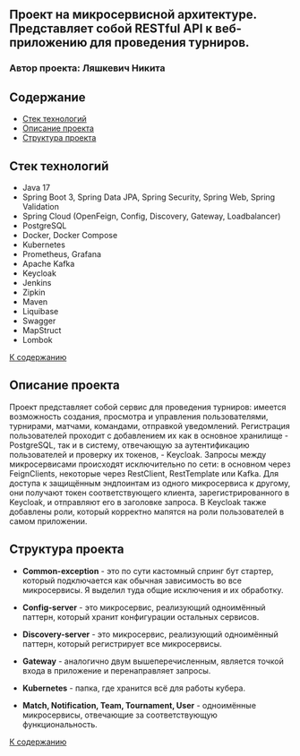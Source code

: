 ## Проект на микросервисной архитектуре. Представляет собой RESTful API к веб-приложению для проведения турниров.
### Автор проекта: Ляшкевич Никита

##  Содержание
- [Стек технологий](#стек-технологий)
- [Описание проекта](#описание-проекта)
- [Структура проекта](#структура-проекта)


## Стек технологий

- Java 17
- Spring Boot 3, Spring Data JPA, Spring Security, Spring Web, Spring Validation
- Spring Cloud (OpenFeign, Config, Discovery, Gateway, Loadbalancer)
- PostgreSQL
- Docker, Docker Compose
- Kubernetes
- Prometheus, Grafana
- Apache Kafka
- Keycloak
- Jenkins
- Zipkin
- Maven
- Liquibase
- Swagger
- MapStruct
- Lombok

[К содержанию](#содержание)


## Описание проекта
Проект представляет собой сервис для проведения турниров: имеется возможность создания, просмотра и управления пользователями, турнирами,
матчами, командами, отправкой уведомлений. Регистрация пользователей проходит с добавлением их как в основное хранилище - PostgreSQL,
так и в систему, отвечающую за аутентификацию пользователей и проверку их токенов, - Keycloak. Запросы между микросервисами
проиcходят исключительно по сети: в основном через FeignClients, некоторые через RestClient, RestTemplate или Kafka. Для доступа к защищённым
эндпоинтам из одного микросервиса к другому, они получают токен соответствующего клиента, зарегистрированного в Keycloak, и отправляют его в заголовке запроса.
В Keycloak также добавлены роли, который корректно мапятся на роли пользователей в самом приложении.


## Структура проекта
- **Common-exception** - это по сути кастомный спринг бут стартер, который подключается как обычная зависимость во все
микросервисы. Я выделил туда общие исключения и их обработку.

- **Config-server** - это микросервис, реализующий одноимённый паттерн, который хранит конфигурации остальных сервисов.

- **Discovery-server** - это микросервис, реализующий одноимённый паттерн, который регистрирует все микросервисы.

- **Gateway** - аналогично двум вышеперечисленным, является точкой входа в приложение и перенаправляет запросы. 

- **Kubernetes** - папка, где хранится всё для работы кубера.

- **Match, Notification, Team, Tournament, User** - одноимённые микросервисы, отвечающие за соответствующую функциональность.

[К содержанию](#содержание)